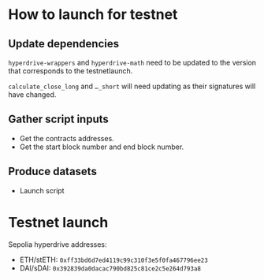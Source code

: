 # How to launch for testnet

## Update dependencies

`hyperdrive-wrappers` and `hyperdrive-math` need to be updated to the version
that corresponds to the testnetlaunch.

`calculate_close_long` and `…_short` will need updating as their signatures will
have changed.

## Gather script inputs

- Get the contracts addresses.
- Get the start block number and end block number.

## Produce datasets

- Launch script

# Testnet launch

Sepolia hyperdrive addresses:

- ETH/stETH: `0xff33bd6d7ed4119c99c310f3e5f0fa467796ee23`
- DAI/sDAI: `0x392839da0dacac790bd825c81ce2c5e264d793a8`
